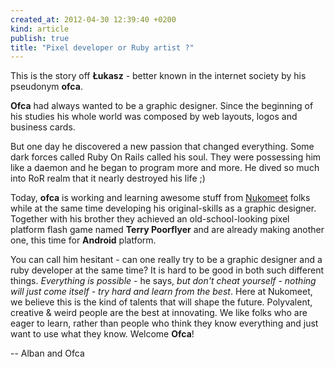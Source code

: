 ```yaml
---
created_at: 2012-04-30 12:39:40 +0200
kind: article
publish: true
title: "Pixel developer or Ruby artist ?"
---
```


This is the story off **Łukasz** - better known in the internet society by his pseudonym **ofca**.

**Ofca** had always wanted to be a graphic designer. Since the beginning of his studies his whole world was composed by web layouts, logos and business cards. 

But one day he discovered a new passion that changed everything. Some dark forces called Ruby On Rails called his soul. They were possessing him like a daemon and he began to program more and more. He dived so much into RoR realm that it nearly destroyed his life ;)

Today, **ofca** is working and learning awesome stuff from [Nukomeet](http://nukomeet.com) folks while at the same time developing his original-skills as a graphic designer. Together with his brother they achieved an old-school-looking pixel platform flash game named **Terry Poorflyer** and are already making another one, this time for **Android** platform. 

You can call him hesitant - can one really try to be a graphic designer and a ruby developer at the same time? It is hard to be good in both such different things. _Everything is possible_ - he says, _but don't cheat yourself - nothing will just come itself - try hard and learn from the best_.
Here at Nukomeet, we believe this is the kind of talents that will shape the future. Polyvalent, creative & weird people are the best at innovating. We like folks who are eager to learn, rather than people who think they know everything and just want to use what they know. Welcome **Ofca**!

-- Alban and Ofca
